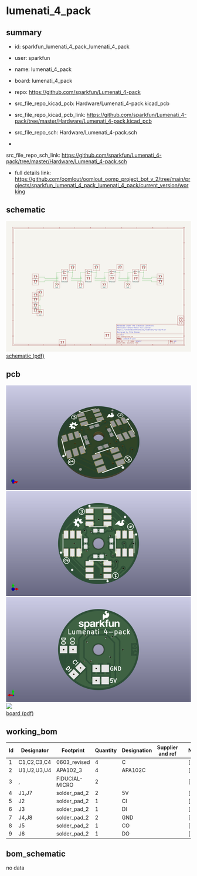 # lumenati_4_pack
 
## summary 
* id: sparkfun_lumenati_4_pack_lumenati_4_pack
* user: sparkfun
* name: lumenati_4_pack
* board: lumenati_4_pack
* repo: https://github.com/sparkfun/Lumenati_4-pack
* src_file_repo_kicad_pcb: Hardware/Lumenati_4-pack.kicad_pcb
* src_file_repo_kicad_pcb_link: https://github.com/sparkfun/Lumenati_4-pack/tree/master/Hardware/Lumenati_4-pack.kicad_pcb


* src_file_repo_sch: Hardware/Lumenati_4-pack.sch
*
 src_file_repo_sch_link: https://github.com/sparkfun/Lumenati_4-pack/tree/master/Hardware/Lumenati_4-pack.sch
* full details link: https://github.com/oomlout/oomlout_oomp_project_bot_v_2/tree/main/projects/sparkfun_lumenati_4_pack_lumenati_4_pack/current_version/working  

## schematic  
![](working_schematic_600.png)  
[schematic (pdf)](working_schematic.pdf)  

## pcb  
![](working_3d_600.png) 
![](working_3d_front_600.png)  
![](working_3d_back_600.png)  
![](working_600.png)  
[board (pdf)](working.pdf)  

## working_bom
| Id | Designator | Footprint | Quantity | Designation | Supplier and ref |  | None | 
| --- | --- | --- | --- | --- | --- | --- | --- | 
| 1 | C1,C2,C3,C4 | 0603_revised | 4 | C |  |  | [''] | 
| 2 | U1,U2,U3,U4 | APA102_3 | 4 | APA102C |  |  | [''] | 
| 3 | , | FIDUCIAL-MICRO | 2 |  |  |  | [''] | 
| 4 | J1,J7 | solder_pad_2 | 2 | 5V |  |  | [''] | 
| 5 | J2 | solder_pad_2 | 1 | CI |  |  | [''] | 
| 6 | J3 | solder_pad_2 | 1 | DI |  |  | [''] | 
| 7 | J4,J8 | solder_pad_2 | 2 | GND |  |  | [''] | 
| 8 | J5 | solder_pad_2 | 1 | CO |  |  | [''] | 
| 9 | J6 | solder_pad_2 | 1 | DO |  |  | [''] | 


## bom_schematic
no data


